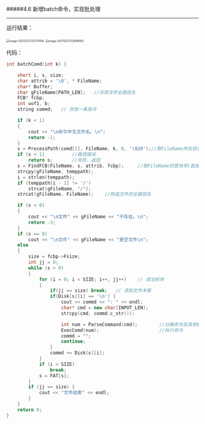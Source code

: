 #####4.6 新增batch命令，实现批处理

*****

运行结果：

<img src="C:\Users\Ganzeus\AppData\Roaming\Typora\typora-user-images\image-20211227212737493.png" alt="image-20211227212737493" style="zoom: 50%;" />

<img src="C:\Users\Ganzeus\AppData\Roaming\Typora\typora-user-images\image-20211227212808583.png" alt="image-20211227212808583" style="zoom:50%;" />



代码：

```C++
int batchComd(int k) {

	short i, s, size;
	char attrib = '\0', * FileName;
	char* Buffer;
	char gFileName[PATH_LEN];	//存放文件全路径名
	FCB* fcbp;
	int uof1, b;
	string commd;	// 存放一条指令

	if (k < 1)
	{
		cout << "\n命令中无文件名。\n";
		return -1;
	}
	s = ProcessPath(comd[1], FileName, k, 0, '\020');//取FileName所在目录的首块号
	if (s < 1)			//路径错误
		return s;		//失败，返回
	s = FindFCB(FileName, s, attrib, fcbp);		//取FileName的首块号(查其存在性)
	strcpy(gFileName, temppath);
	i = strlen(temppath);
	if (temppath[i - 1] != '/')
		strcat(gFileName, "/");
	strcat(gFileName, FileName);	//构造文件的全路径名

	if (s < 0)
	{
		cout << "\n文件" << gFileName << "不存在。\n";
		return -3;
	}
	if (s == 0)
		cout << "\n文件" << gFileName << "是空文件\n";
	else
	{
		size = fcbp->Fsize;
		int jj = 0;
		while (s > 0)
		{
			for (i = 0; i < SIZE; i++, jj++)	// 读当前块
			{	
				if(jj == size) break;	// 读到文件末尾
				if(Disk[s][i] == '\n') {
					cout << commd << ": " << endl;
					char* cmd = new char[INPUT_LEN];
					strcpy(cmd, commd.c_str());

					int num = ParseCommand(cmd);		//分解命令及其参数
					ExecComd(num);						//执行命令
					commd = "";
					continue;
				}
				commd += Disk[s][i];
			}
			if (i < SIZE)
				break;
			s = FAT[s];
		}
		if (jj == size) {
			cout << "文件结束" << endl;
		}
	}
	return 0;
}
```

